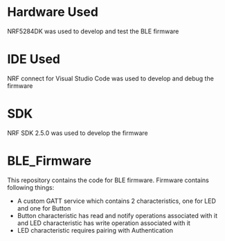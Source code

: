 # Hardware Used
NRF5284DK was used to develop and test the BLE firmware

# IDE Used
NRF connect for Visual Studio Code was used to develop and debug the firmware

# SDK
NRF SDK 2.5.0 was used to develop the firmware

# BLE_Firmware
This repository contains the code for BLE firmware. Firmware contains following things:
* A custom GATT service which contains 2 characteristics, one for LED and one for Button
* Button characteristic has read and notify operations associated with it and LED characteristic has write operation associated with it
* LED characteristic requires pairing with Authentication
